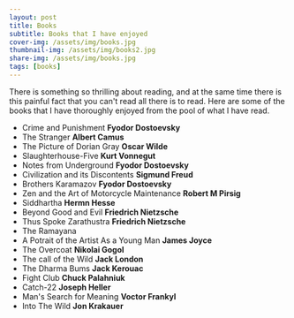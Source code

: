 ```yaml
---
layout: post
title: Books
subtitle: Books that I have enjoyed
cover-img: /assets/img/books.jpg
thumbnail-img: /assets/img/books2.jpg
share-img: /assets/img/books.jpg
tags: [books]
---
```


There is something so thrilling about reading, and at the same time there is this painful fact that you can't read all there is to read. Here are some of the books that I have thoroughly enjoyed from the pool of what I have read.

* Crime and Punishment **Fyodor Dostoevsky**
* The Stranger **Albert Camus**
* The Picture of Dorian Gray **Oscar Wilde**
* Slaughterhouse-Five **Kurt Vonnegut**
* Notes from Underground **Fyodor Dostoevsky**
* Civilization and its Discontents **Sigmund Freud**
* Brothers Karamazov **Fyodor Dostoevsky**
* Zen and the Art of Motorcycle Maintenance **Robert M Pirsig**
* Siddhartha **Hermn Hesse**
* Beyond Good and Evil **Friedrich Nietzsche**
* Thus Spoke Zarathustra **Friedrich Nietzsche**
* The Ramayana
* A Potrait of the Artist As a Young Man **James Joyce**
* The Overcoat **Nikolai Gogol**
* The call of the Wild **Jack London**
* The Dharma Bums **Jack Kerouac**
* Fight Club **Chuck Palahniuk**
* Catch-22 **Joseph Heller**
* Man's Search for Meaning **Voctor Frankyl**
* Into The Wild **Jon Krakauer**
